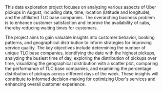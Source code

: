 This data exploration project focuses on analyzing various aspects of Uber pickups in August, including date, time, location (latitude and longitude), and the affiliated TLC base companies. The overarching business problem is to enhance customer satisfaction and improve the availability of cabs, thereby reducing waiting times for customers.

The project aims to gain valuable insights into customer behavior, booking patterns, and geographical distribution to inform strategies for improving service quality. The key objectives include determining the number of unique TLC base companies, identifying the date with the highest pickups, analyzing the busiest time of day, exploring the distribution of pickups over time, visualizing the geographical distribution with a scatter plot, comparing the performance of TLC base companies, and examining the percentage distribution of pickups across different days of the week. These insights will contribute to informed decision-making for optimizing Uber's services and enhancing overall customer experience.
